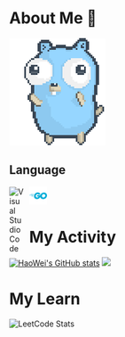 # About Me 👋

![gopher dancing](./dancing-gopher.gif)
## Language

<img align="left" alt="Visual Studio Code" width="26px" src="https://cdn.jsdelivr.net/gh/devicons/devicon/icons/vscode/vscode-original.svg" style="padding-right:10px;" />
<img align="left" height="32" width="32" src="./img/langs/go.svg"/>


<br />
<br />

# My Activity

[![HaoWei's GitHub stats](https://github-readme-stats.vercel.app/api?username=HaoweiChang&show_icons=true&theme=dracula&count_private=true)](https://github.com/HaoWeiChang)
[![](https://github-readme-stats.vercel.app/api/top-langs/?username=HaoweiChang&layout=compact&include_all_commits=true&count_private=true&title_color=FFFFFF&text_color=FFFFFF&hide_border=true&border_radius=15&icon_color=FFFFFF&bg_color=FFFFFF,23272D,243949)](https://github.com/HaoWeiChang)


# My Learn
![LeetCode Stats](https://leetcode.card.workers.dev/Haowei_Chang?theme=unicorn&font=source_code_pro&extension=null)


<!--
**HaoWeiChang/HaoWeiChang** is a ✨ _special_ ✨ repository because its `README.md` (this file) appears on your GitHub profile.

Here are some ideas to get you started:

- 🔭 I’m currently working on ...
- 🌱 I’m currently learning ...
- 👯 I’m looking to collaborate on ...
- 🤔 I’m looking for help with ...
- 💬 Ask me about ...
- 📫 How to reach me: ...
- 😄 Pronouns: ...
- ⚡ Fun fact: ...
-->
